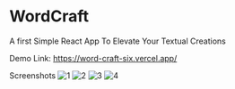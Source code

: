 # WordCraft
A first Simple React App To Elevate Your Textual Creations

Demo Link: https://word-craft-six.vercel.app/

Screenshots
![1](https://github.com/user-attachments/assets/7e814040-42d9-4090-a031-990c6be56cf4)
![2](https://github.com/user-attachments/assets/bf460f91-e82a-462e-a7c0-b9ebb25455d0)
![3](https://github.com/user-attachments/assets/29682c58-5e1e-41b7-ab1f-efedf204e7d8)
![4](https://github.com/user-attachments/assets/f2972963-5122-49c1-9f69-55ebcd09b06c)
